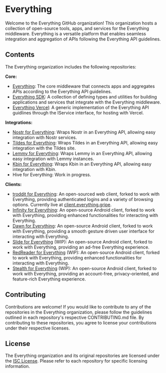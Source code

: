 # Everything

Welcome to the Everything GitHub organization! This organization hosts a collection of open-source tools, apps, and services for the Everything middleware. Everything is a versatile platform that enables seamless integration and aggregation of APIs following the Everything API guidelines.

## Contents

The Everything organization includes the following repositories:

**Core:**
- [Everything](https://github.com/everything-gripe/everything): The core middleware that connects apps and aggregates APIs according to the Everything API guidelines.
- [Everything SDK](https://github.com/everything-gripe/everything-sdk): A collection of defining types and utilities for building applications and services that integrate with the Everything middleware.
- [Everything Vercel](https://github.com/everything-gripe/everything-vercel): A generic implementation of the Everything API guidlines through the IService interface, for hosting with Vercel.
  
**Integrations:**
- [Nostr for Everything](https://github.com/everything-gripe/nostr-for-everything): Wraps Nostr in an Everything API, allowing easy integration with Nostr services.
- [Tildes for Everything](https://github.com/everything-gripe/tildes-for-everything): Wraps Tildes in an Everything API, allowing easy integration with the Tildes site.
- [Lemmy for Everything](https://github.com/everything-gripe/lemmy-for-everything): Wraps Lemmy in an Everything API, allowing easy integration with Lemmy instances.
- [Kbin for Everything](https://github.com/everything-gripe/kbin-for-everything): Wraps Kbin in an Everything API, allowing easy integration with Kbin.
- Hive for Everything: Work in progress.

**Clients:**
- [troddit for Everything](https://github.com/everything-gripe/troddit-for-everything): An open-sourced web client, forked to work with Everything, providing authenticated logins and a variety of browsing options. Currently live at [client.everything.gripe](https://client.everything.gripe).
- [Infinity for Everything](https://github.com/everything-gripe/Infinity-For-Everything): An open-source Android client, forked to work with Everything, providing enhanced functionalities for interacting with Everything.
- [Dawn for Everything](https://github.com/everything-gripe/Dawn-For-Everything): An open-source Android client, forked to work with Everything, providing a smooth gesture driven user interface for interacting with Everything.
- [Slide for Everything](https://github.com/everything-gripe/Slide-For-Everything) (WIP): An open-source Android client, forked to work with Everything, providing an ad-free Everything experience.
- [RedReader for Everything](https://github.com/everything-gripe/RedReader-For-Everything) (WIP): An open-source Android client, forked to work with Everything, providing enhanced functionalities for interacting with Everything.
- [Stealth for Everything](https://github.com/everything-gripe/Stealth-For-Everything) (WIP): An open-source Android client, forked to work with Everything, providing an account-free, privacy-oriented, and feature-rich Everything experience.
  
## Contributing

Contributions are welcome! If you would like to contribute to any of the repositories in the Everything organization, please follow the guidelines outlined in each repository's respective CONTRIBUTING.md file. By contributing to these repositories, you agree to license your contributions under their respective licenses.

## License

The Everything organization and its original repositories are licensed under the [ISC License](https://github.com/everything-gripe/everything.gripe/blob/main/LICENSE). Please refer to each repository for specific licensing information.
